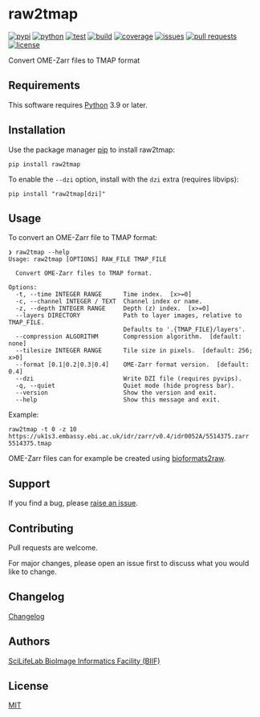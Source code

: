 # raw2tmap

[![pypi](https://img.shields.io/pypi/v/raw2tmap?label=pypi)](https://pypi.org/project/raw2tmap/)
[![python](https://img.shields.io/pypi/pyversions/raw2tmap?label=python)](https://www.python.org)
[![test](https://img.shields.io/github/actions/workflow/status/TissUUmaps/raw2tmap/test.yml?label=test)](https://github.com/TissUUmaps/raw2tmap/actions/workflows/test.yml)
[![build](https://img.shields.io/github/actions/workflow/status/TissUUmaps/raw2tmap/build-and-publish.yml?label=build)](https://github.com/TissUUmaps/raw2tmap/actions/workflows/build-and-publish.yml)
[![coverage](https://img.shields.io/codecov/c/gh/TissUUmaps/raw2tmap?label=coverage)](https://app.codecov.io/gh/TissUUmaps/raw2tmap)
[![issues](https://img.shields.io/github/issues/TissUUmaps/raw2tmap?label=issues)](https://github.com/TissUUmaps/raw2tmap/issues)
[![pull requests](https://img.shields.io/github/issues-pr/TissUUmaps/raw2tmap?label=pull%20requests)](https://github.com/TissUUmaps/raw2tmap/pulls)
[![license](https://img.shields.io/github/license/TissUUmaps/raw2tmap?label=license)](https://github.com/TissUUmaps/raw2tmap/blob/main/LICENSE)

Convert OME-Zarr files to TMAP format

## Requirements

This software requires [Python](https://www.python.org) 3.9 or later.

## Installation

Use the package manager [pip](https://pip.pypa.io) to install raw2tmap:

    pip install raw2tmap

To enable the `--dzi` option, install with the `dzi` extra (requires libvips):

    pip install "raw2tmap[dzi]"

## Usage

To convert an OME-Zarr file to TMAP format:

    ❯ raw2tmap --help
    Usage: raw2tmap [OPTIONS] RAW_FILE TMAP_FILE

      Convert OME-Zarr files to TMAP format.

    Options:
      -t, --time INTEGER RANGE      Time index.  [x>=0]
      -c, --channel INTEGER / TEXT  Channel index or name.
      -z, --depth INTEGER RANGE     Depth (z) index.  [x>=0]
      --layers DIRECTORY            Path to layer images, relative to TMAP_FILE.
                                    Defaults to '.{TMAP_FILE}/layers'.
      --compression ALGORITHM       Compression algorithm.  [default: none]
      --tilesize INTEGER RANGE      Tile size in pixels.  [default: 256; x>0]
      --format [0.1|0.2|0.3|0.4]    OME-Zarr format version.  [default: 0.4]
      --dzi                         Write DZI file (requires pyvips).
      -q, --quiet                   Quiet mode (hide progress bar).
      --version                     Show the version and exit.
      --help                        Show this message and exit.

Example:

    raw2tmap -t 0 -z 10 https://uk1s3.embassy.ebi.ac.uk/idr/zarr/v0.4/idr0052A/5514375.zarr 5514375.tmap

OME-Zarr files can for example be created using [bioformats2raw](https://github.com/glencoesoftware/bioformats2raw).

## Support

If you find a bug, please [raise an issue](https://github.com/TissUUmaps/raw2tmap/issues/new).

## Contributing

Pull requests are welcome.

For major changes, please open an issue first to discuss what you would like to change.

## Changelog

[Changelog](https://github.com/TissUUmaps/raw2tmap/blob/main/CHANGELOG.md)

## Authors

[SciLifeLab BioImage Informatics Facility (BIIF)](https://biifsweden.github.io)

## License

[MIT](https://github.com/TissUUmaps/raw2tmap/blob/main/LICENSE)
